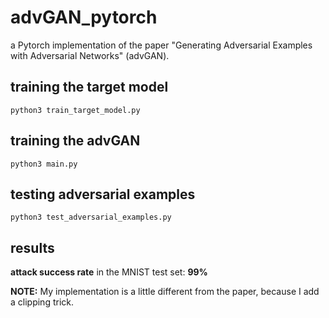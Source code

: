 # advGAN_pytorch
a Pytorch implementation of the paper "Generating Adversarial Examples with Adversarial Networks" (advGAN).

## training the target model

```shell
python3 train_target_model.py
```

## training the advGAN

```shell
python3 main.py
```

## testing adversarial examples

```shell
python3 test_adversarial_examples.py
```

## results

**attack success rate** in the MNIST test set: **99%**

**NOTE:** My implementation is a little different from the paper, because I add a clipping trick.

